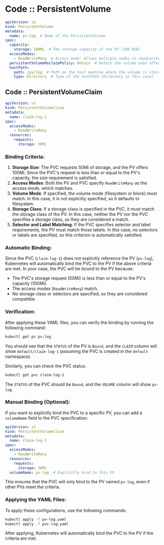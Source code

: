 
# Code :: PersistentVolume

```yaml
apiVersion: v1
kind: PersistentVolume
metadata:
  name: pv-log  # Name of the PersistentVolume
spec:
  capacity:
    storage: 100Mi  # The storage capacity of the PV (100 MiB)
  accessModes:
    - ReadWriteMany  # Access mode: Allows multiple nodes to read/write to the volume
  persistentVolumeReclaimPolicy: Retain  # Retain the volume even after the PVC is deleted
  hostPath:
    path: /pv/log  # Path on the host machine where the volume is stored
    type: Directory  # Type of the hostPath (Directory in this case)
```
## Code :: PersistentVolumeClaim
```yaml
apiVersion: v1
kind: PersistentVolumeClaim
metadata:
  name: claim-log-1
spec:
  accessModes:
    - ReadWriteMany
  resources:
    requests:
      storage: 50Mi
```


### Binding Criteria:
1. **Storage Size**: The PVC requests 50Mi of storage, and the PV offers 100Mi. Since the PVC's request is less than or equal to the PV's capacity, the size requirement is satisfied.
2. **Access Modes**: Both the PV and PVC specify `ReadWriteMany` as the access mode, which matches.
3. **Volume Mode**: If specified, the volume mode (filesystem or block) must match. In this case, it is not explicitly specified, so it defaults to filesystem.
4. **Storage Class**: If a storage class is specified in the PVC, it must match the storage class of the PV. In this case, neither the PV nor the PVC specifies a storage class, so they are considered a match.
5. **Selector and Label Matching**: If the PVC specifies selector and label requirements, the PV must match those labels. In this case, no selectors or labels are specified, so this criterion is automatically satisfied.

### Automatic Binding:
Since the PVC (`claim-log-1`) does not explicitly reference the PV (`pv-log`), Kubernetes will automatically bind the PVC to the PV if the above criteria are met. In your case, the PVC will be bound to the PV because:
- The PVC's storage request (50Mi) is less than or equal to the PV's capacity (100Mi).
- The access modes (`ReadWriteMany`) match.
- No storage class or selectors are specified, so they are considered compatible.

### Verification:
After applying these YAML files, you can verify the binding by running the following command:
```bash
kubectl get pv pv-log
```
You should see that the `STATUS` of the PV is `Bound`, and the `CLAIM` column will show `default/claim-log-1` (assuming the PVC is created in the `default` namespace).

Similarly, you can check the PVC status:
```bash
kubectl get pvc claim-log-1
```
The `STATUS` of the PVC should be `Bound`, and the `VOLUME` column will show `pv-log`.

### Manual Binding (Optional):
If you want to explicitly bind the PVC to a specific PV, you can add a `volumeName` field to the PVC specification:
```yaml
apiVersion: v1
kind: PersistentVolumeClaim
metadata:
  name: claim-log-1
spec:
  accessModes:
    - ReadWriteMany
  resources:
    requests:
      storage: 50Mi
  volumeName: pv-log  # Explicitly bind to this PV
```
This ensures that the PVC will only bind to the PV named `pv-log`, even if other PVs meet the criteria.

### Applying the YAML Files:
To apply these configurations, use the following commands:
```bash
kubectl apply -f pv-log.yaml
kubectl apply -f pvc-log.yaml
```

After applying, Kubernetes will automatically bind the PVC to the PV if the criteria are met.
